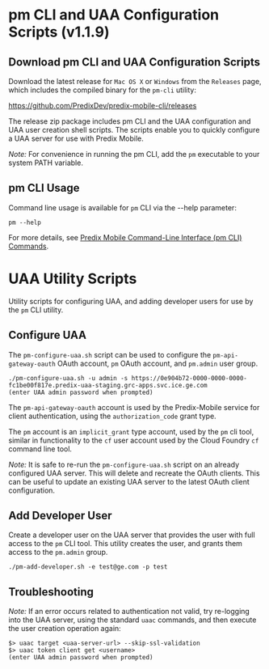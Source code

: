 # pm CLI and UAA Configuration Scripts (v1.1.9)

## Download pm CLI and UAA Configuration Scripts

Download the latest release for `Mac OS X` or `Windows` from the `Releases` page, which includes the compiled binary for the `pm-cli` utility:

https://github.com/PredixDev/predix-mobile-cli/releases

The release zip package includes pm CLI and the UAA configuration and UAA user creation shell scripts. The scripts enable you to quickly configure a UAA server for use with Predix Mobile.

_Note:_ For convenience in running the pm CLI, add the `pm` executable to your system PATH variable.

## pm CLI Usage

Command line usage is available for `pm` CLI via the --help parameter:

```
pm --help
```
For more details, see [Predix Mobile Command-Line Interface (pm CLI) Commands](https://www.predix.io/docs#eunSuw9j).

# UAA Utility Scripts

Utility scripts for configuring UAA, and adding developer users for use by the `pm` CLI utility.

## Configure UAA

The `pm-configure-uaa.sh` script can be used to configure the `pm-api-gateway-oauth` OAuth account, `pm` OAuth account, and `pm.admin` user group.

```
./pm-configure-uaa.sh -u admin -s https://0e904b72-0000-0000-0000-fc1be00f817e.predix-uaa-staging.grc-apps.svc.ice.ge.com
(enter UAA admin password when prompted)
```

The `pm-api-gateway-oauth` account is used by the Predix-Mobile service for client authentication, using the `authorization_code` grant type.  

The `pm` account is an `implicit_grant` type account, used by the `pm` cli tool, similar in functionality to the `cf` user account used by the Cloud Foundry `cf` command line tool.

_Note:_ It is safe to re-run the `pm-configure-uaa.sh` script on an already configured UAA server.  This will delete and recreate the OAuth clients.  This can be useful to update an existing UAA server to the latest OAuth client configuration. 

## Add Developer User

Create a developer user on the UAA server that provides the user with full access to the `pm` CLI tool.  This utility creates the user, and grants them access to the `pm.admin` group.

```
./pm-add-developer.sh -e test@ge.com -p test
```

## Troubleshooting

_Note:_ If an error occurs related to authentication not valid, try re-logging into the UAA server, using the standard `uaac` commands, and then execute the user creation operation again:

```
$> uaac target <uaa-server-url> --skip-ssl-validation
$> uaac token client get <username>
(enter UAA admin password when prompted)
```



